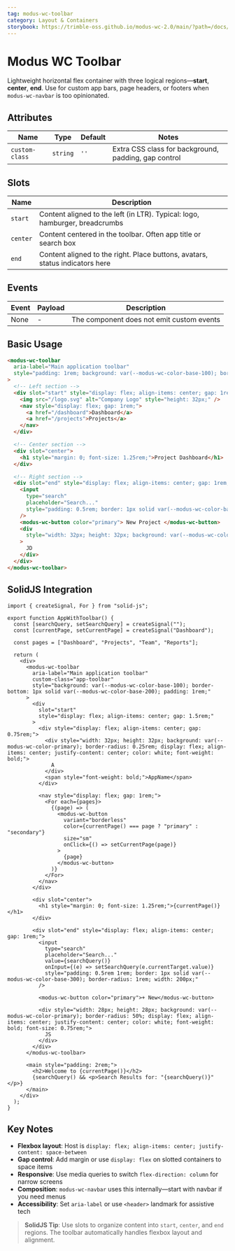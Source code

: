 ```yaml
---
tag: modus-wc-toolbar
category: Layout & Containers
storybook: https://trimble-oss.github.io/modus-wc-2.0/main/?path=/docs/components-toolbar--docs
---
```


# Modus WC Toolbar

Lightweight horizontal flex container with three logical regions—**start**, **center**, **end**. Use for custom app bars, page headers, or footers when `modus-wc-navbar` is too opinionated.

## Attributes

| Name           | Type     | Default | Notes                                                |
| -------------- | -------- | ------- | ---------------------------------------------------- |
| `custom-class` | `string` | `''`    | Extra CSS class for background, padding, gap control |

## Slots

| Name     | Description                                                                  |
| -------- | ---------------------------------------------------------------------------- |
| `start`  | Content aligned to the left (in LTR). Typical: logo, hamburger, breadcrumbs  |
| `center` | Content centered in the toolbar. Often app title or search box               |
| `end`    | Content aligned to the right. Place buttons, avatars, status indicators here |

## Events

| Event | Payload | Description                               |
| ----- | ------- | ----------------------------------------- |
| None  | -       | The component does not emit custom events |

## Basic Usage

```html
<modus-wc-toolbar
  aria-label="Main application toolbar"
  style="padding: 1rem; background: var(--modus-wc-color-base-100); border-bottom: 1px solid var(--modus-wc-color-base-200);"
>
  <!-- Left section -->
  <div slot="start" style="display: flex; align-items: center; gap: 1rem;">
    <img src="/logo.svg" alt="Company Logo" style="height: 32px;" />
    <nav style="display: flex; gap: 1rem;">
      <a href="/dashboard">Dashboard</a>
      <a href="/projects">Projects</a>
    </nav>
  </div>

  <!-- Center section -->
  <div slot="center">
    <h1 style="margin: 0; font-size: 1.25rem;">Project Dashboard</h1>
  </div>

  <!-- Right section -->
  <div slot="end" style="display: flex; align-items: center; gap: 1rem;">
    <input
      type="search"
      placeholder="Search..."
      style="padding: 0.5rem; border: 1px solid var(--modus-wc-color-base-300); border-radius: 1rem;"
    />
    <modus-wc-button color="primary"> New Project </modus-wc-button>
    <div
      style="width: 32px; height: 32px; background: var(--modus-wc-color-primary); border-radius: 50%; display: flex; align-items: center; justify-content: center; color: white; font-weight: bold;"
    >
      JD
    </div>
  </div>
</modus-wc-toolbar>
```

## SolidJS Integration

```tsx
import { createSignal, For } from "solid-js";

export function AppWithToolbar() {
  const [searchQuery, setSearchQuery] = createSignal("");
  const [currentPage, setCurrentPage] = createSignal("Dashboard");

  const pages = ["Dashboard", "Projects", "Team", "Reports"];

  return (
    <div>
      <modus-wc-toolbar
        aria-label="Main application toolbar"
        custom-class="app-toolbar"
        style="background: var(--modus-wc-color-base-100); border-bottom: 1px solid var(--modus-wc-color-base-200); padding: 1rem;"
      >
        <div
          slot="start"
          style="display: flex; align-items: center; gap: 1.5rem;"
        >
          <div style="display: flex; align-items: center; gap: 0.75rem;">
            <div style="width: 32px; height: 32px; background: var(--modus-wc-color-primary); border-radius: 0.25rem; display: flex; align-items: center; justify-content: center; color: white; font-weight: bold;">
              A
            </div>
            <span style="font-weight: bold;">AppName</span>
          </div>

          <nav style="display: flex; gap: 1rem;">
            <For each={pages}>
              {(page) => (
                <modus-wc-button
                  variant="borderless"
                  color={currentPage() === page ? "primary" : "secondary"}
                  size="sm"
                  onClick={() => setCurrentPage(page)}
                >
                  {page}
                </modus-wc-button>
              )}
            </For>
          </nav>
        </div>

        <div slot="center">
          <h1 style="margin: 0; font-size: 1.25rem;">{currentPage()}</h1>
        </div>

        <div slot="end" style="display: flex; align-items: center; gap: 1rem;">
          <input
            type="search"
            placeholder="Search..."
            value={searchQuery()}
            onInput={(e) => setSearchQuery(e.currentTarget.value)}
            style="padding: 0.5rem 1rem; border: 1px solid var(--modus-wc-color-base-300); border-radius: 1rem; width: 200px;"
          />

          <modus-wc-button color="primary">+ New</modus-wc-button>

          <div style="width: 28px; height: 28px; background: var(--modus-wc-color-primary); border-radius: 50%; display: flex; align-items: center; justify-content: center; color: white; font-weight: bold; font-size: 0.75rem;">
            JS
          </div>
        </div>
      </modus-wc-toolbar>

      <main style="padding: 2rem;">
        <h2>Welcome to {currentPage()}</h2>
        {searchQuery() && <p>Search Results for: "{searchQuery()}"</p>}
      </main>
    </div>
  );
}
```

## Key Notes

- **Flexbox layout**: Host is `display: flex; align-items: center; justify-content: space-between`
- **Gap control**: Add margin or use `display: flex` on slotted containers to space items
- **Responsive**: Use media queries to switch `flex-direction: column` for narrow screens
- **Composition**: `modus-wc-navbar` uses this internally—start with navbar if you need menus
- **Accessibility**: Set `aria-label` or use `<header>` landmark for assistive tech

> **SolidJS Tip**: Use slots to organize content into `start`, `center`, and `end` regions. The toolbar automatically handles flexbox layout and alignment.

